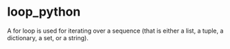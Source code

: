 # loop_python




A for loop is used for iterating over a sequence (that is either a list, a tuple, a dictionary, a set, or a string). 
